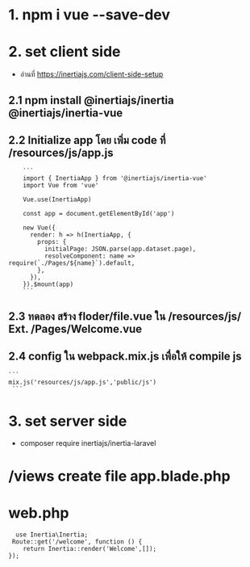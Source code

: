 # 1. npm i vue --save-dev
# 2. set client side 
   * อ่านที่ https://inertiajs.com/client-side-setup
   ## 2.1 npm install @inertiajs/inertia @inertiajs/inertia-vue
   ## 2.2 Initialize app โดย เพิ่ม code ที่ /resources/js/app.js
        ```
        import { InertiaApp } from '@inertiajs/inertia-vue'
        import Vue from 'vue'

        Vue.use(InertiaApp)

        const app = document.getElementById('app')

        new Vue({
          render: h => h(InertiaApp, {
            props: {
              initialPage: JSON.parse(app.dataset.page),
              resolveComponent: name => require(`./Pages/${name}`).default,
            },
          }),
        }).$mount(app)
        ```
   ## 2.3 ทดลอง สร้าง floder/file.vue  ใน /resources/js/  Ext.   /Pages/Welcome.vue

   ## 2.4 config  ใน webpack.mix.js เพื่อให้ compile js 
    ```
    mix.js('resources/js/app.js','public/js')
     ```

# 3. set server side 
 * composer require inertiajs/inertia-laravel

# /views  create file app.blade.php
# web.php
```
  use Inertia\Inertia;
 Route::get('/welcome', function () {
    return Inertia::render('Welcome',[]);
});
```
